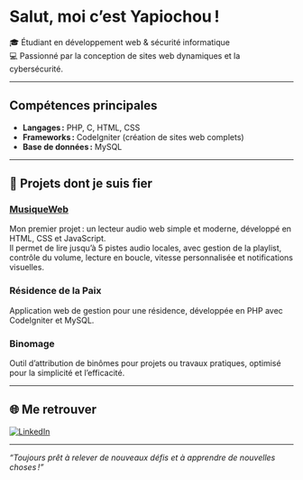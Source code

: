 #  Salut, moi c’est Yapiochou !

🎓 Étudiant en développement web & sécurité informatique  
💻 Passionné par la conception de sites web dynamiques et la cybersécurité.

---

##  Compétences principales

- **Langages :** PHP, C, HTML, CSS
- **Frameworks :** CodeIgniter (création de sites web complets)
- **Base de données :** MySQL

---

## 🚀 Projets dont je suis fier

### [MusiqueWeb](https://github.com/Yapiochou/MusiqueWeb)
Mon premier projet : un lecteur audio web simple et moderne, développé en HTML, CSS et JavaScript.  
Il permet de lire jusqu’à 5 pistes audio locales, avec gestion de la playlist, contrôle du volume, lecture en boucle, vitesse personnalisée et notifications visuelles.

###  Résidence de la Paix
Application web de gestion pour une résidence, développée en PHP avec CodeIgniter et MySQL.

###  Binomage
Outil d’attribution de binômes pour projets ou travaux pratiques, optimisé pour la simplicité et l’efficacité.

---

## 🌐 Me retrouver

[![LinkedIn](https://img.shields.io/badge/LinkedIn-Philippe%20Ochou-blue?logo=linkedin)](https://www.linkedin.com/in/philippe-ochou-659192361?utm_source=share&utm_campaign=share_via&utm_content=profile&utm_medium=android_app)

---

*“Toujours prêt à relever de nouveaux défis et à apprendre de nouvelles choses !”*
